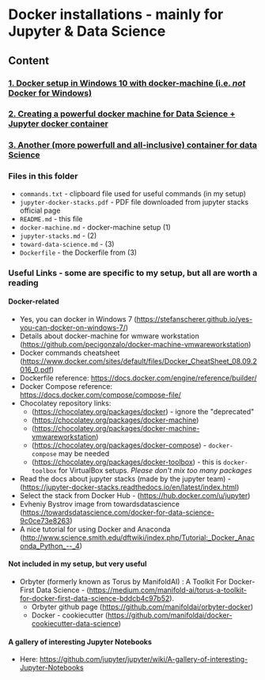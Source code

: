 # Docker installations - mainly for Jupyter & Data Science
## Content
### [1. Docker setup in Windows 10 with docker-machine (i.e. *not* Docker for Windows)](./docker-machine.md)
### [2. Creating a powerful docker machine for Data Science + Jupyter docker container](./jupyter-stacks.md)
### [3. Another (more powerfull and all-inclusive) container for data Science](./toward-data-science.md)


### Files in this folder
* `commands.txt` - clipboard file used for useful commands (in my setup)
* `jupyter-docker-stacks.pdf` - PDF file downloaded from jupyter stacks official page
* `README.md` - this file 
* `docker-machine.md` - docker-machine setup (1)
* `jupyter-stacks.md` - (2)
* `toward-data-science.md` - (3)
* `Dockerfile` - the Dockerfile from (3)

### Useful Links - some are specific to my setup, but all are worth a reading
#### Docker-related
* Yes, you can docker in Windows 7 (https://stefanscherer.github.io/yes-you-can-docker-on-windows-7/)
* Details about docker-machine for wmware workstation (https://github.com/pecigonzalo/docker-machine-vmwareworkstation)
* Docker commands cheatsheet (https://www.docker.com/sites/default/files/Docker_CheatSheet_08.09.2016_0.pdf)
* Dockerfile reference: https://docs.docker.com/engine/reference/builder/
* Docker Compose reference: https://docs.docker.com/compose/compose-file/
* Chocolatey repository links: 
  * (https://chocolatey.org/packages/docker) - ignore the "deprecated"
  * (https://chocolatey.org/packages/docker-machine)
  * (https://chocolatey.org/packages/docker-machine-vmwareworkstation)
  * (https://chocolatey.org/packages/docker-compose) - `docker-compose` may be needed
  * (https://chocolatey.org/packages/docker-toolbox) - this is `docker-toolbox` for VirtualBox setups. *Please don't mix too many packages*
* Read the docs about jupyter stacks (made by the jupyter team) - (https://jupyter-docker-stacks.readthedocs.io/en/latest/index.html)
* Select the stack from Docker Hub - (https://hub.docker.com/u/jupyter)
* Evheniy Bystrov image from towardsdatascience (https://towardsdatascience.com/docker-for-data-science-9c0ce73e8263)
* A nice tutorial for using Docker and Anaconda (http://www.science.smith.edu/dftwiki/index.php/Tutorial:_Docker_Anaconda_Python_--_4)
#### Not included in my setup, but very useful
* Orbyter (formerly known as Torus by ManifoldAI) : A Toolkit For Docker-First Data Science - (https://medium.com/manifold-ai/torus-a-toolkit-for-docker-first-data-science-bddcb4c97b52). 
  * Orbyter github page (https://github.com/manifoldai/orbyter-docker)
  * Docker - cookiecutter (https://github.com/manifoldai/docker-cookiecutter-data-science)
#### A gallery of interesting Jupyter Notebooks
* Here: https://github.com/jupyter/jupyter/wiki/A-gallery-of-interesting-Jupyter-Notebooks
  

